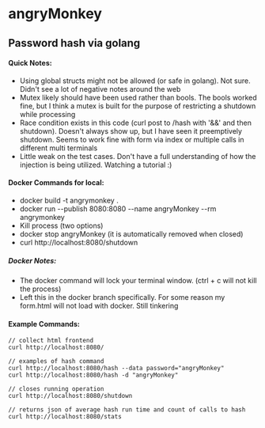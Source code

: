 # angryMonkey
## Password hash via golang

#### Quick Notes:
- Using global structs might not be allowed (or safe in golang). Not sure. Didn't see a lot of negative notes around the web
- Mutex likely should have been used rather than bools. The bools worked fine, but I think a mutex is built for the purpose of restricting a shutdown while processing
- Race condition exists in this code (curl post to /hash with '&&' and then shutdown). Doesn't always show up, but I have seen it preemptively shutdown. Seems to work fine with form via index or multiple calls in different multi terminals
- Little weak on the test cases. Don't have a full understanding of how the injection is being utilized. Watching a tutorial :)

#### Docker Commands for local:
- docker build -t angrymonkey .
- docker run --publish 8080:8080 --name angryMonkey --rm angrymonkey
- Kill process (two options) 
 - docker stop angryMonkey (it is automatically removed when closed)
 - curl http://localhost:8080/shutdown
##### Docker Notes:
- The docker command will lock your terminal window. (ctrl + c will not kill the process)
- Left this in the docker branch specifically. For some reason my form.html will not load with docker. Still tinkering

#### Example Commands:
```
// collect html frontend
curl http://localhost:8080/

// examples of hash command
curl http://localhost:8080/hash --data password="angryMonkey"
curl http://localhost:8080/hash -d "angryMonkey"

// closes running operation
curl http://localhost:8080/shutdown

// returns json of average hash run time and count of calls to hash
curl http://localhost:8080/stats
```
